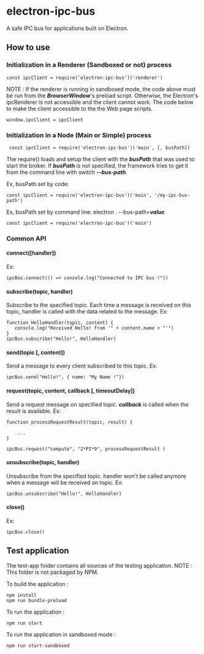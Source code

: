 # electron-ipc-bus
A safe IPC bus for applications built on Electron.

## How to use
### Initialization in a Renderer (Sandboxed or not) process

    const ipcClient = require('electron-ipc-bus')('renderer')

NOTE : If the renderer is running in sandboxed mode, the code above
must be run from the ***BrowserWindow***'s preload script. Otherwise, the
Electron's ipcRenderer is not accessible and the client cannot work.
The code below to make the client accessible to the the Web page scripts.

    window.ipcClient = ipcClient
 
### Initialization in a Node (Main or Simple) process
 
     const ipcClient = require('electron-ipc-bus')('main', [, busPath])

The require() loads and setup the client with the ***busPath*** that was used to start the broker.
If ***busPath*** is not specified, the framework tries to get it from the command line with switch ***--bus-path***.
 
Ex, busPath set by code:

    const ipcClient = require('electron-ipc-bus')('main', '/my-ipc-bus-path') 

Ex, busPath set by command line: electron . --bus-path=***value***
    
    const ipcClient = require('electron-ipc-bus')('main') 
 
### Common API
#### connect([handler])

Ex:
   
    ipcBus.connect(() => console.log("Connected to IPC bus !")) 

#### subscribe(topic, handler)
Subscribe to the specified topic. Each time a message is received on this topic,
handler is called with the data related to the message.
Ex:

    function HelloHandler(topic, content) {
       console.log("Received Hello! from '" + content.name + "'")
    }
    ipcBus.subscribe("Hello!", HelloHandler)

#### send(topic [, content])
Send a message to every client subscribed to this topic.
Ex:

    ipcBus.send("Hello!", { name: "My Name !"})

#### request(topic, content, callback [, timeoutDelay])
Send a request message on specified topic. ***callback*** is called when the result is available.
Ex:

    function processRequestResult(topic, result) {

        ...
    }        

    ipcBus.request("compute", "2*PI*9", processRequestResult )

#### unsubscribe(topic, handler)
Unsubscribe from the specified topic. handler won't be called anymore when
a message will be received on topic.
Ex:

    ipcBus.unsubscribe("Hello!", HelloHandler)

#### close()

Ex:

    ipcBus.close()

## Test application

The test-app folder contains all sources of the testing application.
NOTE : This folder is not packaged by NPM.

To build the application :

    npm install
    npm run bundle-preload

To run the application :

    npm run start

To run the application in sandboxed mode :

    npm run start-sandboxed


 
 

 

 
